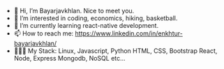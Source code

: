 - 👋 Hi, I’m Bayarjavkhlan. Nice to meet you.
- 👀 I’m interested in coding, economics, hiking, basketball.
- 🌱 I’m currently learning react-native development.
- 📫 How to reach me: https://www.linkedin.com/in/enkhtur-bayarjavkhlan/
- 👨🏻‍💻 My Stack: Linux, Javascript, Python 
               HTML, CSS, Bootstrap 
               React, Node, Express 
               Mongodb, NoSQL etc...
